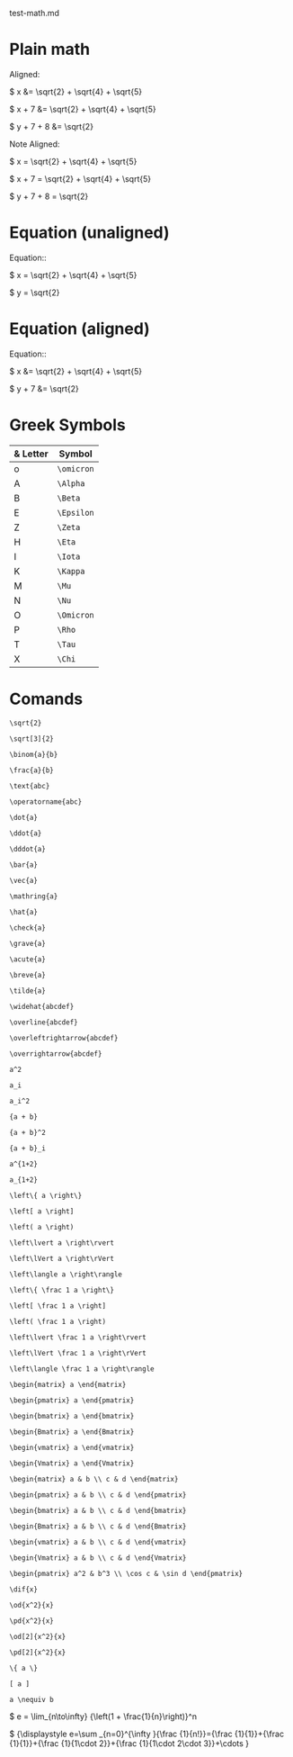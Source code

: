 test-math.md



# Plain math

Aligned:

$ x &= \sqrt{2} + \sqrt{4} + \sqrt{5}

$ x + 7 &= \sqrt{2} + \sqrt{4} + \sqrt{5}

$ y + 7 + 8 &= \sqrt{2} 

Note Aligned:

$ x = \sqrt{2} + \sqrt{4} + \sqrt{5}

$ x + 7 = \sqrt{2} + \sqrt{4} + \sqrt{5}

$ y + 7 + 8 = \sqrt{2} 


# Equation (unaligned)

Equation::

$ x = \sqrt{2} + \sqrt{4} + \sqrt{5}

$ y = \sqrt{2} 


# Equation (aligned)

Equation::

$ x &= \sqrt{2} + \sqrt{4} + \sqrt{5}

$ y + 7 &= \sqrt{2} 




# Greek Symbols

& Letter|Symbol
  ------|-----------
   o    |``\omicron``
   A    |``\Alpha``
   B    |``\Beta``
   E    |``\Epsilon``
   Z    |``\Zeta``
   H    |``\Eta``
   I    |``\Iota``
   K    |``\Kappa``
   M    |``\Mu``
   N    |``\Nu``
   O    |``\Omicron``
   P    |``\Rho``
   T    |``\Tau``
   X    |``\Chi``



# Comands

``\sqrt{2}``

``\sqrt[3]{2}``

``\binom{a}{b}``

``\frac{a}{b}``

``\text{abc}``

``\operatorname{abc}``

``\dot{a}``

``\ddot{a}``

``\dddot{a}``

``\bar{a}``

``\vec{a}``

``\mathring{a}``

``\hat{a}``

``\check{a}``

``\grave{a}``

``\acute{a}``

``\breve{a}``

``\tilde{a}``

``\widehat{abcdef}``

``\overline{abcdef}``

``\overleftrightarrow{abcdef}``

``\overrightarrow{abcdef}``

``a^2``

``a_i``

``a_i^2``

``{a + b}``

``{a + b}^2``

``{a + b}_i``

``a^{1+2}``

``a_{1+2}``

``\left\{ a \right\}``

``\left[ a \right]``

``\left( a \right)``

``\left\lvert a \right\rvert``

``\left\lVert a \right\rVert``

``\left\langle a \right\rangle``

``\left\{ \frac 1 a \right\}``

``\left[ \frac 1 a \right]``

``\left( \frac 1 a \right)``

``\left\lvert \frac 1 a \right\rvert``

``\left\lVert \frac 1 a \right\rVert``

``\left\langle \frac 1 a \right\rangle``

``\begin{matrix} a \end{matrix}``

``\begin{pmatrix} a \end{pmatrix}``

``\begin{bmatrix} a \end{bmatrix}``

``\begin{Bmatrix} a \end{Bmatrix}``

``\begin{vmatrix} a \end{vmatrix}``

``\begin{Vmatrix} a \end{Vmatrix}``

``\begin{matrix} a & b \\ c & d \end{matrix}``

``\begin{pmatrix} a & b \\ c & d \end{pmatrix}``

``\begin{bmatrix} a & b \\ c & d \end{bmatrix}``

``\begin{Bmatrix} a & b \\ c & d \end{Bmatrix}``

``\begin{vmatrix} a & b \\ c & d \end{vmatrix}``

``\begin{Vmatrix} a & b \\ c & d \end{Vmatrix}``

``\begin{pmatrix} a^2 & b^3 \\ \cos c & \sin d \end{pmatrix}``

``\dif{x}``

``\od{x^2}{x}``

``\pd{x^2}{x}``

``\od[2]{x^2}{x}``

``\pd[2]{x^2}{x}``

``\{ a \}``

``[ a ]``

``a \nequiv b``

$ e = \lim_{n\to\infty} {\left(1 + \frac{1}{n}\right)}^n

$ {\displaystyle e=\sum _{n=0}^{\infty }{\frac {1}{n!}}={\frac {1}{1}}+{\frac {1}{1}}+{\frac {1}{1\cdot 2}}+{\frac {1}{1\cdot 2\cdot 3}}+\cdots }


